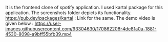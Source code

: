 It is the frontend clone of spotify application.
I used kartal package for this application. The screenshots folder depicts its functionality.
https://pub.dev/packages/kartal : Link for the same.
The demo video is given below :
https://user-images.githubusercontent.com/93304630/170862208-4de81a0a-1881-4530-8098-a9bff55bfb39.mp4

